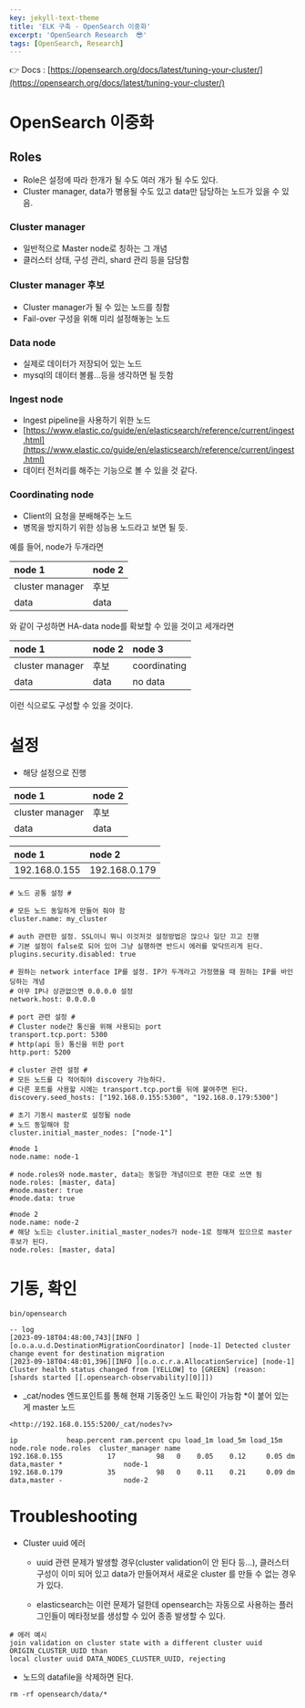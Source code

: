 ```yaml
---
key: jekyll-text-theme
title: 'ELK 구축 - OpenSearch 이중화'
excerpt: 'OpenSearch Research  😎'
tags: [OpenSearch, Research]
---
```


👉 Docs : [https://opensearch.org/docs/latest/tuning-your-cluster/](https://opensearch.org/docs/latest/tuning-your-cluster/)

# OpenSearch 이중화


## Roles

* Role은 설정에 따라 한개가 될 수도 여러 개가 될 수도 있다.
* Cluster manager, data가 병용될 수도 있고 data만 담당하는 노드가 있을 수 있음.

### Cluster manager

- 일반적으로 Master node로 칭하는 그 개념
- 클러스터 상태, 구성 관리, shard 관리 등을 담당함

### Cluster manager 후보

- Cluster manager가 될 수 있는 노드를 칭함
- Fail-over 구성을 위해 미리 설정해놓는 노드

### Data node

- 실제로 데이터가 저장되어 있는 노드
- mysql의 데이터 볼륨…등을 생각하면 될 듯함

### Ingest node

- Ingest pipeline을 사용하기 위한 노드
- [https://www.elastic.co/guide/en/elasticsearch/reference/current/ingest.html](https://www.elastic.co/guide/en/elasticsearch/reference/current/ingest.html)
- 데이터 전처리를 해주는 기능으로 볼 수 있을 것 같다.

### Coordinating node

- Client의 요청을 분배해주는 노드
- 병목을 방지하기 위한 성능용 노드라고 보면 될 듯.

예를 들어, node가 두개라면

| node 1          | node 2 |
| :-------------- | :----- |
| cluster manager | 후보   |
| data            | data   |

와 같이 구성하면 HA-data node를 확보할 수 있을 것이고 세개라면

| node 1          | node 2 | node 3       |
| :-------------- | :----- | :----------- |
| cluster manager | 후보   | coordinating |
| data            | data   | no data      |

이런 식으로도 구성할 수 있을 것이다.

# 설정

- 해당 설정으로 진행

| node 1          | node 2 |
| :-------------- | :----- |
| cluster manager | 후보   |
| data            | data   |

| node 1        | node 2        |
| :------------ | :------------ |
| 192.168.0.155 | 192.168.0.179 |



```
# 노드 공통 설정 #

# 모든 노드 동일하게 만들어 줘야 함
cluster.name: my_cluster

# auth 관련한 설정. SSL이니 뭐니 이것저것 설정방법은 많으나 일단 끄고 진행
# 기본 설정이 false로 되어 있어 그냥 실행하면 반드시 에러를 맞닥뜨리게 된다.
plugins.security.disabled: true

# 원하는 network interface IP를 설정. IP가 두개라고 가정했을 때 원하는 IP를 바인딩하는 개념
# 아무 IP나 상관없으면 0.0.0.0 설정
network.host: 0.0.0.0

# port 관련 설정 #
# Cluster node간 통신을 위해 사용되는 port
transport.tcp.port: 5300 
# http(api 등) 통신을 위한 port
http.port: 5200

# cluster 관련 설정 #
# 모든 노드를 다 적어줘야 discovery 가능하다.
# 다른 포트를 사용할 시에는 transport.tcp.port를 뒤에 붙여주면 된다.
discovery.seed_hosts: ["192.168.0.155:5300", "192.168.0.179:5300"]

# 초기 기동시 master로 설정될 node
# 노드 동일해야 함
cluster.initial_master_nodes: ["node-1"]
```

```
#node 1
node.name: node-1

# node.roles와 node.master, data는 동일한 개념이므로 편한 대로 쓰면 됨
node.roles: [master, data]
#node.master: true
#node.data: true
```

```
#node 2
node.name: node-2
# 해당 노드는 cluster.initial_master_nodes가 node-1로 정해져 있으므로 master 후보가 된다.
node.roles: [master, data]

```

# 기동, 확인



```
bin/opensearch

-- log 
[2023-09-18T04:48:00,743][INFO ][o.o.a.u.d.DestinationMigrationCoordinator] [node-1] Detected cluster change event for destination migration
[2023-09-18T04:48:01,396][INFO ][o.o.c.r.a.AllocationService] [node-1] Cluster health status changed from [YELLOW] to [GREEN] (reason: [shards started [[.opensearch-observability][0]]])
```

- _cat/nodes 엔드포인트를 통해 현재 기동중인 노드 확인이 가능함 *이 붙어 있는 게 master 노드

```
<http://192.168.0.155:5200/_cat/nodes?v>

ip            heap.percent ram.percent cpu load_1m load_5m load_15m node.role node.roles  cluster_manager name
192.168.0.155           17          98   0    0.05    0.12     0.05 dm        data,master *               node-1
192.168.0.179           35          98   0    0.11    0.21     0.09 dm        data,master -               node-2

```

# Troubleshooting

- Cluster uuid 에러

	* uuid 관련 문제가 발생할 경우(cluster validation이 안 된다 등…), 클러스터 구성이 이미 되어 있고 data가 만들어져서 새로운 cluster 를 만들 수 없는 경우가 있다.

	* elasticsearch는 이런 문제가 덜한데 opensearch는 자동으로 사용하는 플러그인들이 메타정보를 생성할 수 있어 종종 발생할 수 있다.


```
# 에러 예시
join validation on cluster state with a different cluster uuid ORIGIN_CLUSTER_UUID than 
local cluster uuid DATA_NODES_CLUSTER_UUID, rejecting
```

* 노드의 datafile을 삭제하면 된다.

```
rm -rf opensearch/data/*
```
